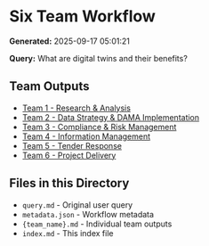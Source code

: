 # Six Team Workflow

**Generated:** 2025-09-17 05:01:21

**Query:** What are digital twins and their benefits?

## Team Outputs

- [Team 1 - Research & Analysis](./team_1_-_research_and_analysis.md)
- [Team 2 - Data Strategy & DAMA Implementation](./team_2_-_data_strategy_and_dama_implementation.md)
- [Team 3 - Compliance & Risk Management](./team_3_-_compliance_and_risk_management.md)
- [Team 4 - Information Management](./team_4_-_information_management.md)
- [Team 5 - Tender Response](./team_5_-_tender_response.md)
- [Team 6 - Project Delivery](./team_6_-_project_delivery.md)

## Files in this Directory

- `query.md` - Original user query
- `metadata.json` - Workflow metadata
- `{team_name}.md` - Individual team outputs
- `index.md` - This index file
